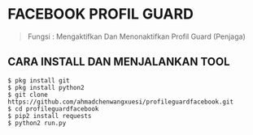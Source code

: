#  FACEBOOK PROFIL GUARD
> Fungsi : Mengaktifkan Dan Menonaktifkan Profil Guard (Penjaga)

## CARA INSTALL DAN MENJALANKAN TOOL
    $ pkg install git
    $ pkg install python2
    $ git clone https://github.com/ahmadchenwangxuesi/profileguardfacebook.git
    $ cd profileguardfacebook
    $ pip2 install requests
    $ python2 run.py
    
    
